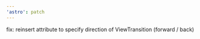 ```yaml
---
'astro': patch
---
```


fix: reinsert attribute to specify direction of ViewTransition (forward / back)
